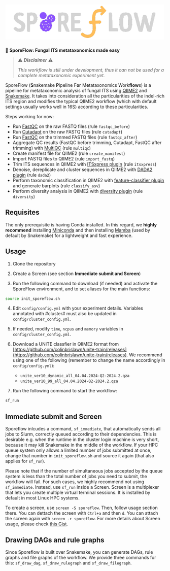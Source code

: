 # <img src="./.img/sf_negative.png" width="500">

🦠 **SporeFlow: Fungal ITS metataxonomics made easy**

> ⚠️ ***Disclaimer*** ⚠️
> 
> *This workflow is still under development, thus it can not be used for a complete metataxonomic experiment yet.*

SporeFlow (**S**nakemake **P**ipeline F**or** M**e**tataxonomics Work**flow**s) is a pipeline for metataxonomic analysis of fungal ITS using [QIIME2](https://qiime2.org/) and [Snakemake](https://snakemake.readthedocs.io/en/v7.32.2/). It takes into consideration all the particularities of the indel-rich ITS region and modifies the typical QIIME2 workflow (which with default settings usually works well in 16S) according to these particularities.

Steps working for now:

- Run [FastQC](https://www.bioinformatics.babraham.ac.uk/projects/fastqc/) on the raw FASTQ files (rule `fastqc_before`)
- Run [Cutadapt](https://cutadapt.readthedocs.io/en/v4.6/) on the raw FASTQ files (rule `cutadapt`)
- Run [FastQC](https://www.bioinformatics.babraham.ac.uk/projects/fastqc/) on the trimmed FASTQ files (rule `fastqc_after`)
- Aggregate QC results (FastQC before trimming, Cutadapt, FastQC after trimming) with [MultiQC](https://multiqc.info/) (rule `multiqc`)
- Create manifest file for QIIME2 (rule `create_manifest`)
- Import FASTQ files to QIIME2 (rule `import_fastq`)
- Trim ITS sequences in QIIME2 with [ITSxpress plugin](https://forum.qiime2.org/t/q2-itsxpress-a-tutorial-on-a-qiime-2-plugin-to-trim-its-sequences/5780) (rule `itsxpress`)
- Denoise, dereplicate and cluster sequences in QIIME2 with [DADA2 plugin](https://docs.qiime2.org/2024.2/plugins/available/dada2/) (rule `dada2`)
- Perform taxonomic classification in QIIME2 with [feature-classifier plugin](https://library.qiime2.org/plugins/q2-feature-classifier/3/) and generate barplots (rule `classify_asv`)
- Perform diversity analysis in QIIME2 with [diversity plugin](https://docs.qiime2.org/2024.2/plugins/available/diversity/) (rule `diversity`)

## Requisites

The only prerequisite is having Conda installed. In this regard, we **highly recommend** installing [Miniconda](https://docs.anaconda.com/free/miniconda/index.html) and then installing [Mamba](https://anaconda.org/conda-forge/mamba) (used by default by Snakemake) for a lightweight and fast experience.

## Usage

1. Clone the repository

2. Create a Screen (see section **Immediate submit and Screen**)

3. Run the following command to download (if needed) and activate the SporeFlow environment, and to set aliases for the main functions:
```bash
source init_sporeflow.sh
```

4. Edit `config/config.yml` with your experiment details. Variables annotated with #cluster# must also be updated in `config/cluster_config.yml`.

5. If needed, modify `time`, `ncpus` and `memory` variables in `config/cluster_config.yml`.

6. Download a UNITE classfier in QIIME2 format from [https://github.com/colinbrislawn/unite-train/releases](https://github.com/colinbrislawn/unite-train/releases). We recommend using one of the following (remember to change the name accordingly in `config/config.yml`):
   - `unite_ver10_dynamic_all_04.04.2024-Q2-2024.2.qza`
   - `unite_ver10_99_all_04.04.2024-Q2-2024.2.qza`  

7. Run the following command to start the workflow:
```bash
sf_run
```

## Immediate submit and Screen

Sporeflow inlcudes a command, `sf_immediate`, that automatically sends all jobs to Slurm, correctly queued according to their dependencies. This is desirable e.g. when the runtime in the cluster login machine is very short, because it may kill Snakemake in the middle of the workflow. If your HPC queue system only allows a limited number of jobs submitted at once, change that number in `init_sporeflow.sh` and source it again (that also applies for `sf_run`).

Please note that if the number of simultaneous jobs accepted by the queue system is less than the total number of jobs you need to submit, the workflow will fail. For such cases, we highly recommend not using `sf_immediate`. Instead, use `sf_run` inside a Screen. Screen is a multiplexer that lets you create multiple virtual terminal sessions. It is installed by default in most Linux HPC systems.

To create a screen, use `screen -S sporeflow`. Then, follow usage section there. You can dettach the screen with `Ctrl+a` and then `d`. You can attach the screen again with `screen -r sporeflow`. For more details about Screen usage, please check [this Gist](https://gist.github.com/jctosta/af918e1618682638aa82).

## Drawing DAGs and rule graphs

Since Sporeflow is built over Snakemake, you can generate DAGs, rule graphs and file graphs of the workflow. We provide three commands for this: `sf_draw_dag`, `sf_draw_rulegraph` and `sf_draw_filegraph`.